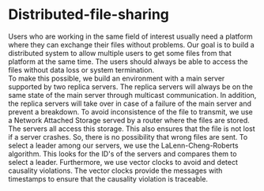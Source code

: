 # Distributed-file-sharing
Users who are working in the same field of interest usually need a platform where they can exchange their files without problems. Our goal is to build a distributed system to allow multiple users to get some files from that platform at the same time. The users should always be able to access the files without data loss or system termination.  
To make this possible, we build an environment with a main server supported by two replica servers. The replica servers will always be on the same state of the main server through multicast communication. In addition, the replica servers will take over in case of a failure of the main server and prevent a breakdown. To avoid inconsistence of the file to transmit, we use a Network Attached Storage served by a router where the files are stored. The servers all access this storage. This also ensures that the file is not lost if a server crashes. So, there is no possibility that wrong files are sent. To select a leader among our servers, we use the LaLenn-Cheng-Roberts algorithm. This looks for the ID's of the servers and compares them to select a leader. Furthermore, we use vector clocks to avoid and detect causality violations. The vector clocks provide the messages with timestamps to ensure that the causality violation is traceable.

